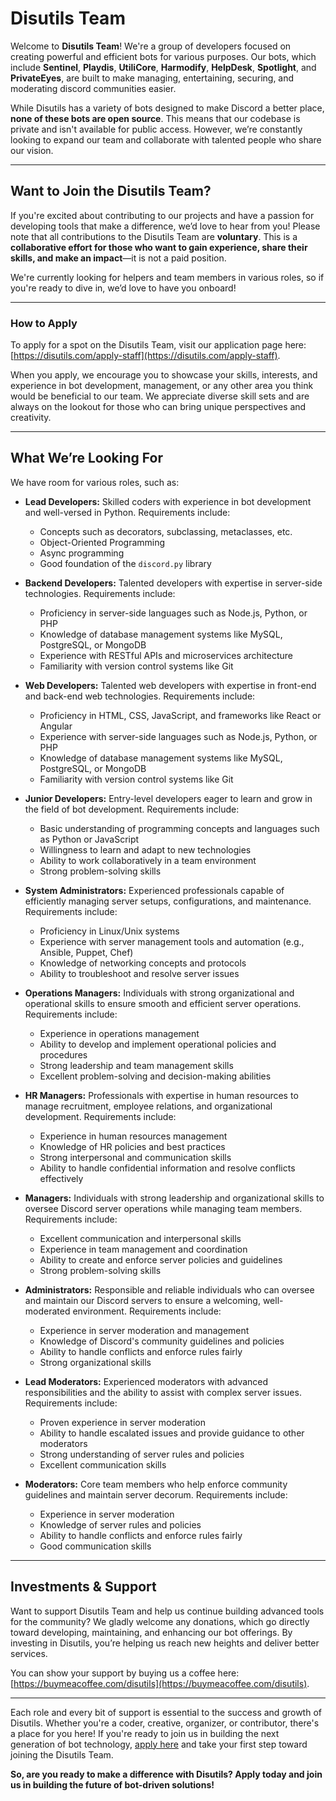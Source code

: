 # Disutils Team 

Welcome to **Disutils Team**! We're a group of developers focused on creating powerful and efficient bots for various purposes. Our bots, which include **Sentinel**, **Playdis**, **UtiliCore**, **Harmodify**, **HelpDesk**, **Spotlight**, and **PrivateEyes**, are built to make managing, entertaining, securing, and moderating discord communities easier. 

While Disutils has a variety of bots designed to make Discord a better place, **none of these bots are open source**. This means that our codebase is private and isn't available for public access. However, we’re constantly looking to expand our team and collaborate with talented people who share our vision.

---

## Want to Join the Disutils Team?

If you're excited about contributing to our projects and have a passion for developing tools that make a difference, we’d love to hear from you! Please note that all contributions to the Disutils Team are **voluntary**. This is a **collaborative effort for those who want to gain experience, share their skills, and make an impact**—it is not a paid position. 

We're currently looking for helpers and team members in various roles, so if you're ready to dive in, we’d love to have you onboard!

---

### How to Apply
To apply for a spot on the Disutils Team, visit our application page here: [https://disutils.com/apply-staff](https://disutils.com/apply-staff). 

When you apply, we encourage you to showcase your skills, interests, and experience in bot development, management, or any other area you think would be beneficial to our team. We appreciate diverse skill sets and are always on the lookout for those who can bring unique perspectives and creativity.

---

## What We’re Looking For

We have room for various roles, such as:

- **Lead Developers:** Skilled coders with experience in bot development and well-versed in Python. Requirements include:
  - Concepts such as decorators, subclassing, metaclasses, etc.
  - Object-Oriented Programming
  - Async programming
  - Good foundation of the `discord.py` library

- **Backend Developers:** Talented developers with expertise in server-side technologies. Requirements include:
  - Proficiency in server-side languages such as Node.js, Python, or PHP
  - Knowledge of database management systems like MySQL, PostgreSQL, or MongoDB
  - Experience with RESTful APIs and microservices architecture
  - Familiarity with version control systems like Git

- **Web Developers:** Talented web developers with expertise in front-end and back-end web technologies. Requirements include:
  - Proficiency in HTML, CSS, JavaScript, and frameworks like React or Angular
  - Experience with server-side languages such as Node.js, Python, or PHP
  - Knowledge of database management systems like MySQL, PostgreSQL, or MongoDB
  - Familiarity with version control systems like Git

- **Junior Developers:** Entry-level developers eager to learn and grow in the field of bot development. Requirements include:
  - Basic understanding of programming concepts and languages such as Python or JavaScript
  - Willingness to learn and adapt to new technologies
  - Ability to work collaboratively in a team environment
  - Strong problem-solving skills

- **System Administrators:** Experienced professionals capable of efficiently managing server setups, configurations, and maintenance. Requirements include:
  - Proficiency in Linux/Unix systems
  - Experience with server management tools and automation (e.g., Ansible, Puppet, Chef)
  - Knowledge of networking concepts and protocols
  - Ability to troubleshoot and resolve server issues

- **Operations Managers:** Individuals with strong organizational and operational skills to ensure smooth and efficient server operations. Requirements include:
  - Experience in operations management
  - Ability to develop and implement operational policies and procedures
  - Strong leadership and team management skills
  - Excellent problem-solving and decision-making abilities

- **HR Managers:** Professionals with expertise in human resources to manage recruitment, employee relations, and organizational development. Requirements include:
  - Experience in human resources management
  - Knowledge of HR policies and best practices
  - Strong interpersonal and communication skills
  - Ability to handle confidential information and resolve conflicts effectively

- **Managers:** Individuals with strong leadership and organizational skills to oversee Discord server operations while managing team members. Requirements include:
  - Excellent communication and interpersonal skills
  - Experience in team management and coordination
  - Ability to create and enforce server policies and guidelines
  - Strong problem-solving skills

- **Administrators:** Responsible and reliable individuals who can oversee and maintain our Discord servers to ensure a welcoming, well-moderated environment. Requirements include:
  - Experience in server moderation and management
  - Knowledge of Discord's community guidelines and policies
  - Ability to handle conflicts and enforce rules fairly
  - Strong organizational skills

- **Lead Moderators:** Experienced moderators with advanced responsibilities and the ability to assist with complex server issues. Requirements include:
  - Proven experience in server moderation
  - Ability to handle escalated issues and provide guidance to other moderators
  - Strong understanding of server rules and policies
  - Excellent communication skills

- **Moderators:** Core team members who help enforce community guidelines and maintain server decorum. Requirements include:
  - Experience in server moderation
  - Knowledge of server rules and policies
  - Ability to handle conflicts and enforce rules fairly
  - Good communication skills

---

## Investments & Support

Want to support Disutils Team and help us continue building advanced tools for the community? We gladly welcome any donations, which go directly toward developing, maintaining, and enhancing our bot offerings. By investing in Disutils, you’re helping us reach new heights and deliver better services. 

You can show your support by buying us a coffee here: [https://buymeacoffee.com/disutils](https://buymeacoffee.com/disutils).

---

Each role and every bit of support is essential to the success and growth of Disutils. Whether you're a coder, creative, organizer, or contributor, there's a place for you here! If you're ready to join us in building the next generation of bot technology, [apply here](https://disutils.com/apply) and take your first step toward joining the Disutils Team.

**So, are you ready to make a difference with Disutils? Apply today and join us in building the future of bot-driven solutions!**
